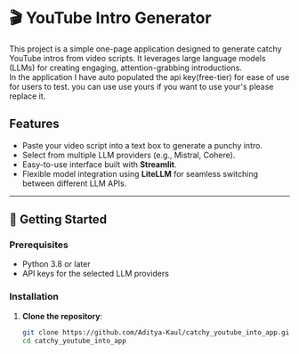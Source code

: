# 🎬 YouTube Intro Generator  

This project is a simple one-page application designed to generate catchy YouTube intros from video scripts. It leverages large language models (LLMs) for creating engaging, attention-grabbing introductions.  
In the application I have auto populated the api key(free-tier) for ease of use for users to test.
you can use use yours if you want to use your's please replace it.

## Features  
- Paste your video script into a text box to generate a punchy intro.  
- Select from multiple LLM providers (e.g., Mistral, Cohere).  
- Easy-to-use interface built with **Streamlit**.  
- Flexible model integration using **LiteLLM** for seamless switching between different LLM APIs.  

---

## 🚀 Getting Started  

### Prerequisites  
- Python 3.8 or later  
- API keys for the selected LLM providers  

### Installation  

1. **Clone the repository**:  
   ```bash  
   git clone https://github.com/Aditya-Kaul/catchy_youtube_into_app.git  
   cd catchy_youtube_into_app  
